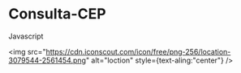 # Consulta-CEP
Javascript

<img src="https://cdn.iconscout.com/icon/free/png-256/location-3079544-2561454.png" alt="loction" style={text-aling:"center"} />
